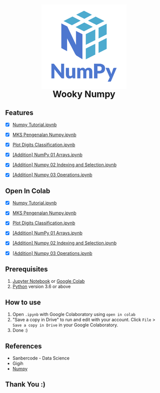 <h1 align="center">
  <img align="center" src="/Images/numpy.png"  width="270"></img>
<br>
Wooky Numpy
</h1>

## Features

- [x] [Numpy Tutorial.ipynb](https://github.com/nurimammasri/Wooky-Numpy/blob/main/Numpy%20Tutorial.ipynb)
- [x] [MKS Pengenalan Numpy.ipynb](https://github.com/nurimammasri/Wooky-Numpy/blob/main/MKS%20Pengenalan%20Numpy.ipynb)
- [x] [Plot Digits Classification.ipynb](https://github.com/nurimammasri/Wooky-Numpy/blob/main/Plot%20Digits%20Classification.ipynb)
- [x] [[Addition] NumPy 01 Arrays.ipynb](https://github.com/nurimammasri/Wooky-Numpy/blob/main/%5BAddition%5D%20NumPy%2001%20Arrays.ipynb)
- [x] [[Addition] Numpy 02 Indexing and Selection.ipynb](https://github.com/nurimammasri/Wooky-Numpy/blob/main/%5BAddition%5D%20Numpy%2002%20Indexing%20and%20Selection.ipynb)
- [x] [[Addition] Numpy 03 Operations.ipynb](https://github.com/nurimammasri/Wooky-Numpy/blob/main/%5BAddition%5D%20Numpy%2003%20Operations.ipynb)


## Open In Colab

- [x] [Numpy Tutorial.ipynb](https://colab.research.google.com/github/nurimammasri/Wooky-Numpy/blob/main/Numpy%20Tutorial.ipynb)
- [x] [MKS Pengenalan Numpy.ipynb](https://colab.research.google.com/github/nurimammasri/Wooky-Numpy/blob/main/MKS%20Pengenalan%20Numpy.ipynb)
- [x] [Plot Digits Classification.ipynb](https://colab.research.google.com/github/nurimammasri/Wooky-Numpy/blob/main/Plot%20Digits%20Classification.ipynb)
- [x] [[Addition] NumPy 01 Arrays.ipynb](https://colab.research.google.com/github/nurimammasri/Wooky-Numpy/blob/main/%5BAddition%5D%20NumPy%2001%20Arrays.ipynb)
- [x] [[Addition] Numpy 02 Indexing and Selection.ipynb](https://colab.research.google.com/github/nurimammasri/Wooky-Numpy/blob/main/%5BAddition%5D%20Numpy%2002%20Indexing%20and%20Selection.ipynb)
- [x] [[Addition] Numpy 03 Operations.ipynb](https://colab.research.google.com/github/nurimammasri/Wooky-Numpy/blob/main/%5BAddition%5D%20Numpy%2003%20Operations.ipynb)


## Prerequisites
1. [Jupyter Notebook](https://test-jupyter.readthedocs.io/en/latest/install.html) or [Google Colab](https://colab.research.google.com/)
2. [Python](https://www.python.org/downloads/) version 3.6 or above

## How to use
1. Open `.ipynb` with Google Colaboratory using `open in colab`
2. "Save a copy in Drive" to run and edit with your account. Click `File` > `Save a copy in Drive` in your Google Colaboratory.
3. Done :)

## References
* Sanbercode - Data Science
* Gigih
* [Numpy](https://numpy.org/)

## Thank You :)
